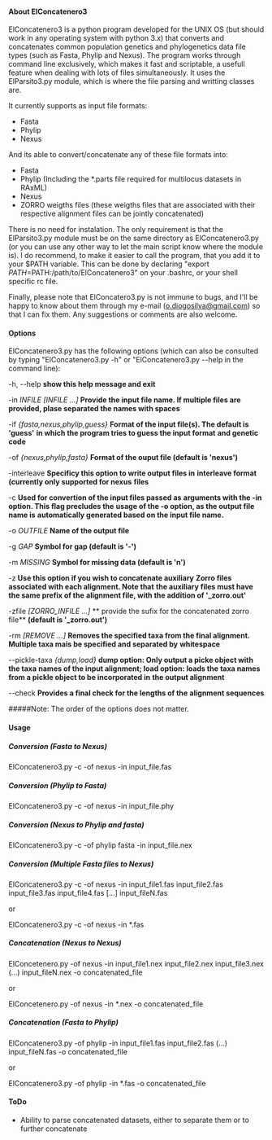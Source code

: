 #### About ElConcatenero3

ElConcatenero3 is a python program developed for the UNIX OS (but should work in any operating system with python 3.x) that converts and concatenates common population genetics and phylogenetics data file types (such as Fasta, Phylip and Nexus). The program works through command line exclusively, which makes it fast and scriptable, a usefull feature when dealing with lots of files simultaneously. It uses the ElParsito3.py module, which is where the file parsing and writting classes are.

It currently supports as input file formats:

- Fasta
- Phylip
- Nexus

And its able to convert/concatenate any of these file formats into:

- Fasta
- Phylip (Including the *.parts file required for multilocus datasets in RAxML)
- Nexus
- ZORRO weigths files (these weigths files that are associated with their respective alignment files can be jointly concatenated)

There is no need for instalation. The only requirement is that the ElParsito3.py module must be on the same directory as ElConcatenero3.py (or you can use any other way to let the main script know where the module is). I do recommend, to make it easier to call the program, that you add it to your $PATH variable. This can be done by declaring "export $PATH=$PATH:/path/to/ElConcatenero3" on your .bashrc, or your shell specific rc file.

Finally, please note that ElConcatero3.py is not immune to bugs, and I'll be happy to know about them through my e-mail (o.diogosilva@gmail.com) so that I can fix them. Any suggestions or comments are also welcome.

#### Options

ElConcatenero3.py has the following options (which can also be consulted by typing "ElConcatenero3.py -h" or "ElConcatenero3.py --help in the command line):

  -h, --help						**show this help message and exit**
 
  -in *INFILE [INFILE ...]*			**Provide the input file name. If multiple files are**
									**provided, plase separated the names with spaces**
									
  
  -if *{fasta,nexus,phylip,guess}*	**Format of the input file(s). The default is 'guess'**
									**in which the program tries to guess the input format**
									**and genetic code**
                        
  -of *{nexus,phylip,fasta}*		**Format of the ouput file (default is 'nexus')**
                        
  -interleave						**Specificy this option to write output files in**
									**interleave format (currently only supported for nexus**
									**files**
             
  -c                    			**Used for convertion of the input files passed as**
									**arguments with the -in option. This flag precludes the**
									**usage of the -o option, as the output file name is**
									**automatically generated based on the input file name.**

  -o *OUTFILE*            			**Name of the output file**									
 
  -g *GAP*							**Symbol for gap (default is '-')**
  
  -m *MISSING*						**Symbol for missing data (default is 'n')**
  
  -z								**Use this option if you wish to concatenate auxiliary**
									**Zorro files associated with each alignment. Note that**
									**the auxiliary files must have the same prefix of the**
									**alignment file, with the addition of '_zorro.out'**
								
  -zfile *[ZORRO_INFILE ...]*		** provide the sufix for the concatenated zorro file**
									**(default is '_zorro.out')**
  
  -rm *[REMOVE ...]*				**Removes the specified taxa from the final alignment.**
									**Multiple taxa mais be specified and separated by**
									**whitespace**
								
  -\-pickle-taxa *{dump,load}*		**dump option: Only output a picke object with the taxa**
									**names of the input alignment; load option: loads the**
									**taxa names from a pickle object to be incorporated in**
									**the output alignment**
									
  -\-check 							**Provides a final check for the lengths of the**
									**alignment sequences**

#####Note: The order of the options does not matter.
		
#### Usage

##### Conversion (Fasta to Nexus)

ElConcatenero3.py -c -of nexus -in input_file.fas

##### Conversion (Phylip to Fasta)

ElConcatenero3.py -c -of nexus -in input_file.phy

##### Conversion (Nexus to Phylip and fasta)

ElConcatenero3.py -c -of phylip fasta -in input_file.nex

##### Conversion (Multiple Fasta files to Nexus)

ElConcatenero3.py -c -of nexus -in input_file1.fas input_file2.fas input_file3.fas input_file4.fas [...] input_fileN.fas

or

ElConcatenero3.py -c -of nexus -in *.fas

##### Concatenation (Nexus to Nexus)

ElConcetenero.py -of nexus -in input_file1.nex input_file2.nex input_file3.nex (...) input_fileN.nex -o concatenated_file

or

ElConcetenero.py -of nexus -in *.nex -o concatenated_file

##### Concatenation (Fasta to Phylip)

ElConcatenero3.py -of phylip -in input_file1.fas input_file2.fas (...) input_fileN.fas -o concatenated_file

or

ElConcatenero3.py -of phylip -in *.fas -o concatenated_file

#### ToDo

- Ability to parse concatenated datasets, either to separate them or to further concatenate

